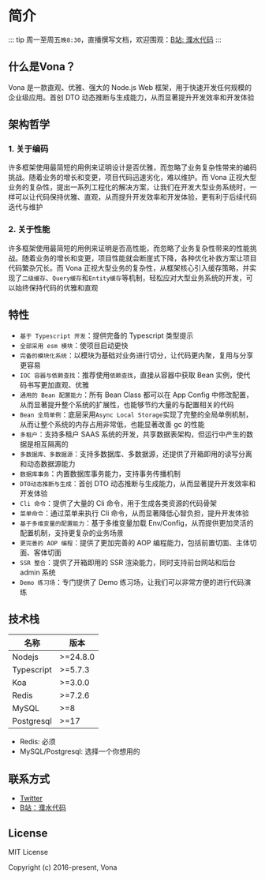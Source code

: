 # 简介

::: tip
周一至周五`晚8:30`，直播撰写文档，欢迎围观：[B站: 濮水代码](https://space.bilibili.com/454737998)
:::

## 什么是Vona？

Vona 是一款直观、优雅、强大的 Node.js Web 框架，用于快速开发任何规模的企业级应用。首创 DTO 动态推断与生成能力，从而显著提升开发效率和开发体验

## 架构哲学

### 1. 关于编码

许多框架使用最简短的用例来证明设计是否优雅，而忽略了业务复杂性带来的编码挑战。随着业务的增长和变更，项目代码迅速劣化，难以维护。而 Vona 正视大型业务的复杂性，提出一系列工程化的解决方案，让我们在开发大型业务系统时，一样可以让代码保持优雅、直观，从而提升开发效率和开发体验，更有利于后续代码迭代与维护

### 2. 关于性能

许多框架使用最简短的用例来证明是否高性能，而忽略了业务复杂性带来的性能挑战。随着业务的增长和变更，项目性能就会断崖式下降，各种优化补救方案让项目代码繁杂冗长。而 Vona 正视大型业务的复杂性，从框架核心引入缓存策略，并实现了`二级缓存`、`Query缓存`和`Entity缓存`等机制，轻松应对大型业务系统的开发，可以始终保持代码的优雅和直观

## 特性

* `基于 Typescript 开发`：提供完备的 Typescript 类型提示
* `全部采用 esm 模块`：使项目启动更快
* `完备的模块化系统`：以模块为基础对业务进行切分，让代码更内聚，复用与分享更容易
* `IOC 容器与依赖查找`：推荐使用`依赖查找`，直接从容器中获取 Bean 实例，使代码书写更加直观、优雅
* `通用的 Bean 配置能力`：所有 Bean Class 都可以在 App Config 中修改配置，从而显著提升整个系统的扩展性，也能够节约大量的与配置相关的代码
* `Bean 全局单例`：底层采用`Async Local Storage`实现了完整的全局单例机制，从而让整个系统的内存占用非常低，也能显著改善 gc 的性能
* `多租户`：支持多租户 SAAS 系统的开发，共享数据表架构，但运行中产生的数据是相互隔离的
* `多数据库、多数据源`：支持多数据库、多数据源，还提供了开箱即用的读写分离和动态数据源能力
* `数据库事务`：内置数据库事务能力，支持事务传播机制
* `DTO动态推断与生成`：首创 DTO 动态推断与生成能力，从而显著提升开发效率和开发体验
* `Cli 命令`：提供了大量的 Cli 命令，用于生成各类资源的代码骨架
* `菜单命令`：通过菜单来执行 Cli 命令，从而显著降低心智负担，提升开发体验
* `基于多维变量的配置能力`：基于多维变量加载 Env/Config，从而提供更加灵活的配置机制，支持更复杂的业务场景
* `更完善的 AOP 编程`：提供了更加完善的 AOP 编程能力，包括前置切面、主体切面、客体切面
* `SSR 整合`：提供了开箱即用的 SSR 渲染能力，同时支持前台网站和后台 admin 系统
* `Demo 练习场`：专门提供了 Demo 练习场，让我们可以非常方便的进行代码演练

## 技术栈

|名称|版本|
|--|--|
|Nodejs| >=24.8.0 |
|Typescript| >=5.7.3 |
|Koa|>=3.0.0|
|Redis|>=7.2.6|
|MySQL|>=8|
|Postgresql|>=17|

* Redis: 必须
* MySQL/Postgresql: 选择一个你想用的

## 联系方式

- [Twitter](https://x.com/zhennann2024)
- [B站：濮水代码](https://space.bilibili.com/454737998)

## License

MIT License

Copyright (c) 2016-present, Vona
